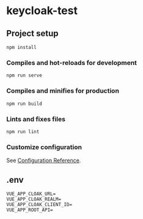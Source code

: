 # keycloak-test

## Project setup
```
npm install
```

### Compiles and hot-reloads for development
```
npm run serve
```

### Compiles and minifies for production
```
npm run build
```

### Lints and fixes files
```
npm run lint
```

### Customize configuration
See [Configuration Reference](https://cli.vuejs.org/config/).

## .env

```
VUE_APP_CLOAK_URL=
VUE_APP_CLOAK_REALM=
VUE_APP_CLOAK_CLIENT_ID=
VUE_APP_ROOT_API=
```
